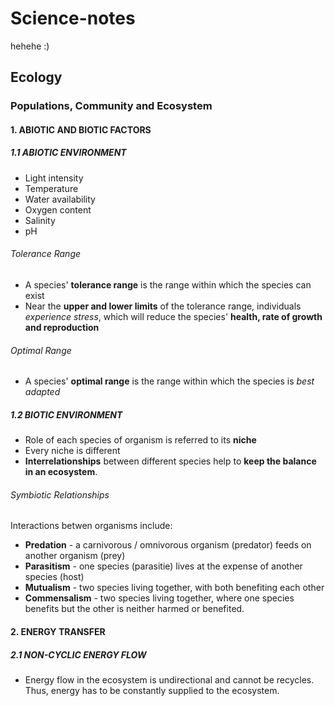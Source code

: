 # Science-notes
hehehe :)
## Ecology
### Populations, Community and Ecosystem
#### 1. ABIOTIC AND BIOTIC FACTORS
##### 1.1 ABIOTIC ENVIRONMENT
* Light intensity
* Temperature
* Water availability
* Oxygen content
* Salinity
* pH
###### Tolerance Range
* A species' **tolerance range** is the range within which the species can exist
* Near the **upper and lower limits** of the tolerance range, individuals _experience stress_, which will reduce the species' **health, rate of growth and reproduction**
###### Optimal Range
* A species' **optimal range** is the range within which the species is _best adapted_
##### 1.2 BIOTIC ENVIRONMENT
* Role of each species of organism is referred to its **niche**
* Every niche is different
* **Interrelationships** between different species help to **keep the balance in an ecosystem**.
###### Symbiotic Relationships
Interactions betwen organisms include:
* **Predation** - a carnivorous / omnivorous organism (predator) feeds on another organism (prey)
* **Parasitism** - one species (parasitie) lives at the expense of another species (host)
* **Mutualism** - two species living together, with both benefiting each other
* **Commensalism** - two species living together, where one species benefits but the other is neither harmed or benefited.
#### 2. ENERGY TRANSFER
##### 2.1 NON-CYCLIC ENERGY FLOW
* Energy flow in the ecosystem is undirectional and cannot be recycles. Thus, energy has to be constantly supplied to the ecosystem.
